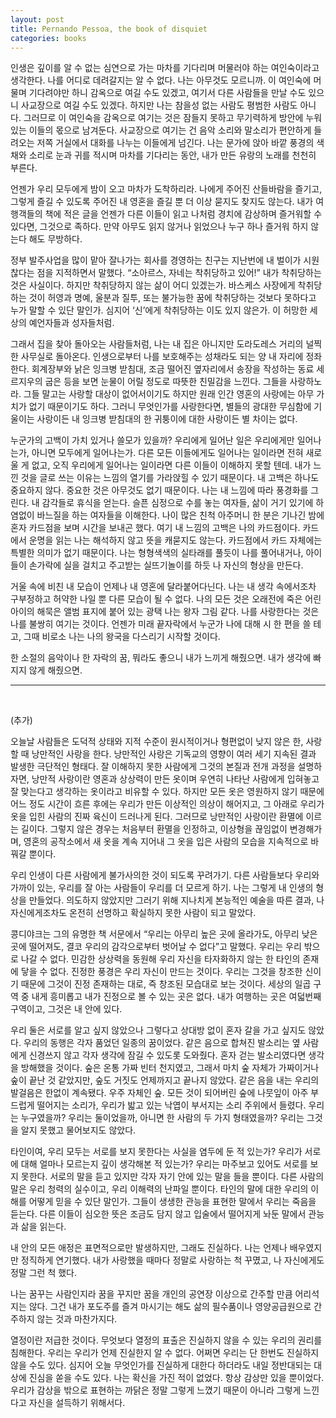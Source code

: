 ```yaml
---
layout: post
title: Pernando Pessoa, the book of disquiet
categories: books
---
```


인생은 깊이를 알 수 없는 심연으로 가는 마차를 기다리며 머물러야 하는 여인숙이라고 생각한다. 나를 어디로 데려갈지는 알 수 없다. 나는 아무것도 모르니까. 이 여인숙에 머물며 기다려야만 하니 감옥으로 여길 수도 있겠고, 여기서 다른 사람들을 만날 수도 있으니 사교장으로 여길 수도 있겠다. 하지만 나는 참을성 없는 사람도 평범한 사람도 아니다. 그러므로 이 여인숙을 감옥으로 여기는 것은 잠들지 못하고 무기력하게 방안에 누워 있는 이들의 몫으로 남겨둔다. 사교장으로 여기는 건 음악 소리와 말소리가 편안하게 들려오는 저쪽 거실에서 대화를 나누는 이들에게 넘긴다. 나는 문가에 앉아 바깥 풍경의 색채와 소리로 눈과 귀를 적시며 마차를 기다리는 동안, 내가 만든 유랑의 노래를 천천히 부른다.

언젠가 우리 모두에게 밤이 오고 마차가 도착하리라. 나에게 주어진 산들바람을 즐기고, 그렇게 즐길 수 있도록 주어진 내 영혼을 즐길 뿐 더 이상 묻지도 찾지도 않는다. 내가 여행객들의 책에 적은 글을 언젠가 다른 이들이 읽고 나처럼 경치에 감상하며 즐거워할 수 있다면, 그것으로 족하다. 만약 아무도 읽지 않거나 읽었으나 누구 하나 즐거워 하지 않는다 해도 무방하다.

정부 발주사업을 많이 맡아 잘나가는 회사를 경영하는 친구는 지난번에 내 벌이가 시원찮다는 점을 지적하면서 말했다. “소아르스, 자네는 착취당하고 있어!” 내가 착취당하는 것은 사실이다. 하지만 착취당하지 않는 삶이 어디 있겠는가. 바스케스 사장에게 착취당하는 것이 허영과 명예, 울분과 질투, 또는 불가능한 꿈에 착취당하는 것보다 못하다고 누가 말할 수 있단 말인가.
심지어 ‘신’에게 착취당하는 이도 있지 않은가. 이 허망한 세상의 예언자들과 성자들처럼.

그래서 집을 찾아 돌아오는 사람들처럼, 나는 내 집은 아니지만 도라도레스 거리의 널찍한 사무실로 돌아온다. 인생으로부터 나를 보호해주는 성채라도 되는 양 내 자리에 정좌한다. 회계장부와 낡은 잉크병 받침대, 조금 떨어진 옆자리에서 송장을 작성하는 동료 세르지우의 굽은 등을 보면 눈물이 어릴 정도로 따뜻한 친밀감을 느낀다. 그들을 사랑하노라. 그들 말고는 사랑할 대상이 없어서이기도 하지만 원래 인간 영혼의 사랑에는 아무 가치가 없기 때문이기도 하다. 그러니 무엇인가를 사랑한다면, 별들의 광대한 무심함에 기울이는 사랑이든 내 잉크병 받침대의 한 귀퉁이에 대한 사랑이든 별 차이는 없다.

누군가의 고백이 가치 있거나 쓸모가 있을까? 우리에게 일어난 일은 우리에게만 일어나는가, 아니면 모두에게 일어나는가. 다른 모든 이들에게도 일어나는 일이라면 전혀 새로울 게 없고, 오직 우리에게 일어나는 일이라면 다른 이들이 이해하지 못할 텐데. 내가 느낀 것을 글로 쓰는 이유는 느낌의 열기를 가라앉힐 수 있기 때문이다. 내 고백은 하나도 중요하지 않다. 중요한 것은 아무것도 없기 때문이다. 나는 내 느낌에 따라 풍경화를 그린다. 내 감각들로 휴식을 얻는다. 슬픈 심정으로 수를 놓는 여자들, 삶이 거기 있기에 하염없이 바느질을 하는 여자들을 이해한다. 나이 많은 친척 아주머니 한 분은 기나긴 밤에 혼자 카드점을 보며 시간을 보내곤 했다. 여기 내 느낌의 고백은 나의 카드점이다. 카드에서 운명을 읽는 나는 해석하지 않고 뜻을 캐묻지도 않는다. 카드점에서 카드 자체에는 특별한 의미가 없기 때문이다. 나는 형형색색의 실타래를 풀듯이 나를 풀어내거나, 아이들이 손가락에 실을 걸치고 주고받는 실뜨기놀이를 하듯 나 자신의 형상을 만든다.

거울 속에 비친 내 모습이 언제나 내 영혼에 달라붙어다닌다. 나는 내 생각 속에서조차 구부정하고 허약한 나일 뿐 다른 모습이 될 수 없다.
나의 모든 것은 오래전에 죽은 어린아이의 해묵은 앨범 표지에 붙어 있는 광택 나는 왕자 그림 같다.
나를 사랑한다는 것은 나를 불쌍히 여기는 것이다. 언젠가 미래 끝자락에서 누군가 나에 대해 시 한 편을 쓸 테고, 그때 비로소 나는 나의 왕국을 다스리기 시작할 것이다.

한 소절의 음악이나 한 자락의 꿈, 뭐라도 좋으니 내가 느끼게 해줬으면. 내가 생각에 빠지지 않게 해줬으면.

--- 

<br>

(추가)

오늘날 사람들은 도덕적 상태와 지적 수준이 원시적이거나 형편없이 낮지 않은 한, 사랑할 때 낭만적인 사랑을 한다. 낭만적인 사랑은 기독교의 영향이 여러 세기 지속된 결과 발생한 극단적인 형태다. 잘 이해하지 못한 사람에게 그것의 본질과 전개 과정을 설명하자면, 낭만적 사랑이란 영혼과 상상력이 만든 옷이며 우연히 나타난 사람에게 입혀놓고 잘 맞는다고 생각하는 옷이라고 비유할 수 있다.
하지만 모든 옷은 영원하지 않기 때문에 어느 정도 시간이 흐른 후에는 우리가 만든 이상적인 의상이 해어지고, 그 아래로 우리가 옷을 입힌 사람의 진짜 육신이 드러나게 된다.
그러므로 낭만적인 사랑이란 환멸에 이르는 길이다. 그렇지 않은 경우는 처음부터 환멸을 인정하고, 이상형을 끊임없이 변경해가며, 영혼의 공작소에서 새 옷을 계속 지어내 그 옷을 입은 사람의 모습을 지속적으로 바꿔갈 뿐이다.

우리 인생이 다른 사람에게 불가사의한 것이 되도록 꾸려가기. 다른 사람들보다 우리와 가까이 있는, 우리를 잘 아는 사람들이 우리를 더 모르게 하기. 나는 그렇게 내 인생의 형상을 만들었다. 의도하지 않았지만 그러기 위해 지나치게 본능적인 예술을 따른 결과, 나 자신에게조차도 온전히 선명하고 확실하지 못한 사람이 되고 말았다.

콩디야크는 그의 유명한 책 서문에서 “우리는 아무리 높은 곳에 올라가도, 아무리 낮은 곳에 떨어져도, 결코 우리의 감각으로부터 벗어날 수 없다”고 말했다. 우리는 우리 밖으로 나갈 수 없다. 민감한 상상력을 동원해 우리 자신을 타자화하지 않는 한 타인의 존재에 닿을 수 없다. 진정한 풍경은 우리 자신이 만드는 것이다. 우리는 그것을 창조한 신이기 때문에 그것이 진정 존재하는 대로, 즉 창조된 모습대로 보는 것이다. 세상의 일곱 구역 중 내게 흥미롭고 내가 진정으로 볼 수 있는 곳은 없다. 내가 여행하는 곳은 여덟번째 구역이고, 그것은 내 안에 있다.

우리 둘은 서로를 알고 싶지 않았으나 그렇다고 상대방 없이 혼자 갈을 가고 싶지도 않았다. 우리의 동행은 각자 품었던 일종의 꿈이었다. 같은 음으로 합쳐진 발소리는 옆 사람에게 신경쓰지 않고 각자 생각에 잠길 수 있도롯 도와줬다. 혼자 걷는 발소리였다면 생각을 방해했을 것이다. 숲은 온통 가짜 빈터 천지였고, 그래서 마치 숲 자체가 가짜이거나 숲이 끝난 것 같았지만, 숲도 거짓도 언제까지고 끝나지 않았다. 같은 음을 내는 우리의 발걸음은 한없이 계속됐다. 우주 자체인 숲. 모든 것이 되어버린 숲에 나뭇잎이 아주 부드럽게 떨어지는 소리가, 우리가 밟고 있는 낙엽이 부서지는 소리 주위에서 들렸다.
우리는 누구였을까? 우리는 둘이었을까, 아니면 한 사람의 두 가지 형태였을까? 우리는 그것을 알지 못했고 물어보지도 않았다.

타인이여, 우리 모두는 서로를 보지 못한다는 사실을 염두에 둔 적 있는가? 우리가 서로에 대해 얼마나 모르는지 깊이 생각해본 적 있는가? 우리는 마주보고 있어도 서로를 보지 못한다. 서로의 말을 듣고 있지만 각자 자기 안에 있는 말을 들을 뿐이다.
다른 사람의 말은 우리 청력의 실수이고, 우리 이해력의 난파일 뿐이다. 타인의 말에 대한 우리의 이해를 어떻게 믿을 수 있단 말인가. 그들이 생생한 관능을 표현한 말에서 우리는 죽음을 듣는다. 다른 이들이 심오한 뜻은 조금도 담지 않고 입술에서 떨어지게 놔둔 말에서 관능과 삶을 읽는다.

내 안의 모든 애정은 표면적으로만 발생하지만, 그래도 진실하다. 나는 언제나 배우였지만 정직하게 연기했다. 내가 사랑했을 때마다 정말로 사랑하는 척 꾸몄고, 나 자신에게도 정말 그런 척 했다.

나는 꿈꾸는 사람인지라 꿈을 꾸지만 꿈을 개인의 공연장 이상으로 간주할 만큼 어리석지는 않다. 그건 내가 포도주를 즐겨 마시기는 해도 삶의 필수품이나 영양공급원으로 간주하지 않는 것과 마찬가지다.

열정이란 저급한 것이다.
무엇보다 열정의 표출은 진실하지 않을 수 있는 우리의 권리를 침해한다.
우리는 우리가 언제 진실한지 알 수 없다. 어쩌면 우리는 단 한번도 진실하지 않을 수도 있다. 심지어 오늘 무엇인가를 진실하게 대한다 하더라도 내일 정반대되는 대상에 진심을 쏟을 수도 있다.
나는 확신을 가진 적이 없었다. 항상 감상만 있을 뿐이었다. 우리가 감상을 밖으로 표현하는 까닭은 정말 그렇게 느꼈기 때문이 아니라 그렇게 느낀다고 자신을 설득하기 위해서다.